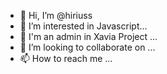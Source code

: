 - 👋 Hi, I’m @hiriuss
- 👀 I’m interested in Javascript...
- 🌱 I'm an admin in Xavia Project ...
- 💞️ I’m looking to collaborate on ...
- 📫 How to reach me ...

<!---
hiriuss/hiriuss is a ✨ special ✨ repository because its `README.md` (this file) appears on your GitHub profile.
You can click the Preview link to take a look at your changes.
--->
